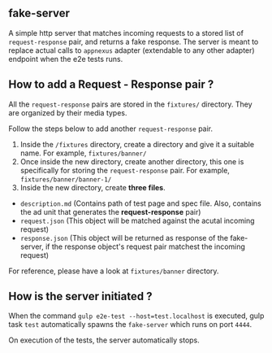 ## fake-server

A simple http server that matches incoming requests to a stored list of `request-response` pair, and returns a fake response. The server is meant to replace actual calls to `appnexus` adapter (extendable to any other adapter) endpoint when the e2e tests runs.


## How to add a Request - Response pair ?

All the `request-response` pairs are stored in the `fixtures/` directory. They are organized by their media types.

Follow the steps below to add another `request-response` pair.

1. Inside the `/fixtures` directory, create a directory and give it a suitable name. For example, `fixtures/banner/`
2. Once inside the new directory, create another directory, this one is specifically for storing the `request-response` pair. For example, `fixtures/banner/banner-1/`
3. Inside the new directory, create **three files**.
  - `description.md` (Contains path of test page and spec file. Also, contains the ad unit that generates the **request-response** pair)
  - `request.json` (This object will be matched against the acutal incoming request)
  - `response.json` (This object will be returned as response of the fake-server, if the response object's request pair matchest the incoming request)

For reference, please have a look at `fixtures/banner` directory.

## How is the server initiated ?

When the command `gulp e2e-test --host=test.localhost` is executed, gulp task `test` automatically spawns the `fake-server` which runs on port `4444`.

On execution of the tests, the server automatically stops.